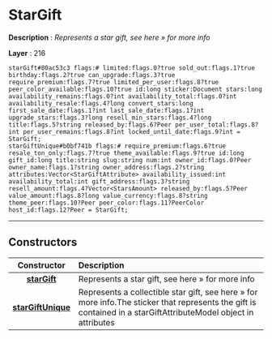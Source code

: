 # StarGift

**Description** : *Represents a star gift, see here &raquo; for more info*

**Layer** : 216

```tl
starGift#80ac53c3 flags:# limited:flags.0?true sold_out:flags.1?true birthday:flags.2?true can_upgrade:flags.3?true require_premium:flags.7?true limited_per_user:flags.8?true peer_color_available:flags.10?true id:long sticker:Document stars:long availability_remains:flags.0?int availability_total:flags.0?int availability_resale:flags.4?long convert_stars:long first_sale_date:flags.1?int last_sale_date:flags.1?int upgrade_stars:flags.3?long resell_min_stars:flags.4?long title:flags.5?string released_by:flags.6?Peer per_user_total:flags.8?int per_user_remains:flags.8?int locked_until_date:flags.9?int = StarGift;
starGiftUnique#b0bf741b flags:# require_premium:flags.6?true resale_ton_only:flags.7?true theme_available:flags.9?true id:long gift_id:long title:string slug:string num:int owner_id:flags.0?Peer owner_name:flags.1?string owner_address:flags.2?string attributes:Vector<StarGiftAttribute> availability_issued:int availability_total:int gift_address:flags.3?string resell_amount:flags.4?Vector<StarsAmount> released_by:flags.5?Peer value_amount:flags.8?long value_currency:flags.8?string theme_peer:flags.10?Peer peer_color:flags.11?PeerColor host_id:flags.12?Peer = StarGift;
```

---

## Constructors

| Constructor | Description |
| :---: | :--- |
| [**starGift**](constructor/starGift) | Represents a star gift, see here » for more info |
| [**starGiftUnique**](constructor/starGiftUnique) | Represents a collectible star gift, see here » for more info.The sticker that represents the gift is contained in a starGiftAttributeModel object in attributes |